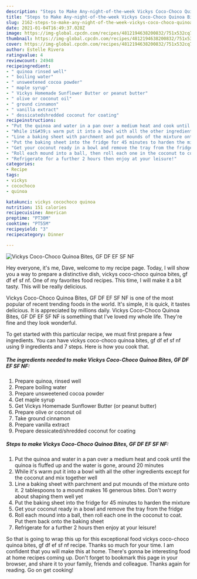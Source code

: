 ```yaml
---
description: "Steps to Make Any-night-of-the-week Vickys Coco-Choco Quinoa Bites, GF DF EF SF NF"
title: "Steps to Make Any-night-of-the-week Vickys Coco-Choco Quinoa Bites, GF DF EF SF NF"
slug: 2162-steps-to-make-any-night-of-the-week-vickys-coco-choco-quinoa-bites-gf-df-ef-sf-nf
date: 2021-01-04T16:49:37.028Z
image: https://img-global.cpcdn.com/recipes/4812194638200832/751x532cq70/vickys-coco-choco-quinoa-bites-gf-df-ef-sf-nf-recipe-main-photo.jpg
thumbnail: https://img-global.cpcdn.com/recipes/4812194638200832/751x532cq70/vickys-coco-choco-quinoa-bites-gf-df-ef-sf-nf-recipe-main-photo.jpg
cover: https://img-global.cpcdn.com/recipes/4812194638200832/751x532cq70/vickys-coco-choco-quinoa-bites-gf-df-ef-sf-nf-recipe-main-photo.jpg
author: Estelle Rivera
ratingvalue: 4
reviewcount: 24948
recipeingredient:
- " quinoa rinsed well"
- " boiling water"
- " unsweetened cocoa powder"
- " maple syrup"
- " Vickys Homemade Sunflower Butter or peanut butter"
- " olive or coconut oil"
- " ground cinnamon"
- " vanilla extract"
- " dessicatedshredded coconut for coating"
recipeinstructions:
- "Put the quinoa and water in a pan over a medium heat and cook until the quinoa is fluffed up and the water is gone, around 20 minutes"
- "While it&#39;s warm put it into a bowl with all the other ingredients except for the coconut and mix together well"
- "Line a baking sheet with parchment and put mounds of the mixture onto it. 2 tablespoons to a mound makes 16 generous bites. Don&#39;t worry about shaping them well yet"
- "Put the baking sheet into the fridge for 45 minutes to harden the mixture"
- "Get your coconut ready in a bowl and remove the tray from the fridge"
- "Roll each mound into a ball, then roll each one in the coconut to coat. Put them back onto the baking sheet"
- "Refrigerate for a further 2 hours then enjoy at your leisure!"
categories:
- Recipe
tags:
- vickys
- cocochoco
- quinoa

katakunci: vickys cocochoco quinoa 
nutrition: 151 calories
recipecuisine: American
preptime: "PT30M"
cooktime: "PT55M"
recipeyield: "3"
recipecategory: Dinner

---
```



![Vickys Coco-Choco Quinoa Bites, GF DF EF SF NF](https://img-global.cpcdn.com/recipes/4812194638200832/751x532cq70/vickys-coco-choco-quinoa-bites-gf-df-ef-sf-nf-recipe-main-photo.jpg)

Hey everyone, it's me, Dave, welcome to my recipe page. Today, I will show you a way to prepare a distinctive dish, vickys coco-choco quinoa bites, gf df ef sf nf. One of my favorites food recipes. This time, I will make it a bit tasty. This will be really delicious.

Vickys Coco-Choco Quinoa Bites, GF DF EF SF NF is one of the most popular of recent trending foods in the world. It's simple, it is quick, it tastes delicious. It is appreciated by millions daily. Vickys Coco-Choco Quinoa Bites, GF DF EF SF NF is something that I've loved my whole life. They're fine and they look wonderful.




To get started with this particular recipe, we must first prepare a few ingredients. You can have vickys coco-choco quinoa bites, gf df ef sf nf using 9 ingredients and 7 steps. Here is how you cook that.

<!--inarticleads1-->

##### The ingredients needed to make Vickys Coco-Choco Quinoa Bites, GF DF EF SF NF:

1. Prepare  quinoa, rinsed well
1. Prepare  boiling water
1. Prepare  unsweetened cocoa powder
1. Get  maple syrup
1. Get  Vickys Homemade Sunflower Butter (or peanut butter)
1. Prepare  olive or coconut oil
1. Take  ground cinnamon
1. Prepare  vanilla extract
1. Prepare  dessicated/shredded coconut for coating




<!--inarticleads2-->

##### Steps to make Vickys Coco-Choco Quinoa Bites, GF DF EF SF NF:

1. Put the quinoa and water in a pan over a medium heat and cook until the quinoa is fluffed up and the water is gone, around 20 minutes
1. While it&#39;s warm put it into a bowl with all the other ingredients except for the coconut and mix together well
1. Line a baking sheet with parchment and put mounds of the mixture onto it. 2 tablespoons to a mound makes 16 generous bites. Don&#39;t worry about shaping them well yet
1. Put the baking sheet into the fridge for 45 minutes to harden the mixture
1. Get your coconut ready in a bowl and remove the tray from the fridge
1. Roll each mound into a ball, then roll each one in the coconut to coat. Put them back onto the baking sheet
1. Refrigerate for a further 2 hours then enjoy at your leisure!




So that is going to wrap this up for this exceptional food vickys coco-choco quinoa bites, gf df ef sf nf recipe. Thanks so much for your time. I am confident that you will make this at home. There's gonna be interesting food at home recipes coming up. Don't forget to bookmark this page in your browser, and share it to your family, friends and colleague. Thanks again for reading. Go on get cooking!
